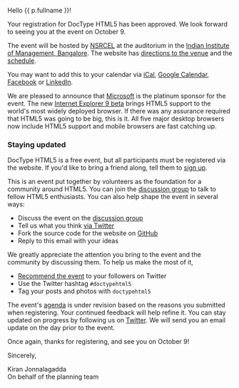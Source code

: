 Hello {{ p.fullname }}!

Your registration for DocType HTML5 has been approved. We look forward
to seeing you at the event on October 9.

The event will be hosted by [NSRCEL][] at the auditorium in the
[Indian Institute of Management, Bangalore][IIMB]. The website has
[directions to the venue][Venue] and the [schedule][].

You may want to add this to your calendar via [iCal][],
[Google Calendar][gCal], [Facebook][] or [LinkedIn][].

We are pleased to announce that [Microsoft][] is the platinum sponsor
for the event. The new [Internet Explorer 9 beta][IE9] brings HTML5 support
to the world's most widely deployed browser. If there was any assurance
required that HTML5 was going to be big, this is it. All five major desktop
browsers now include HTML5 support and mobile browsers are fast catching up.

### Staying updated

DocType HTML5 is a free event, but all participants must be registered
via the website. If you'd like to bring a friend along, tell them to
[sign up][].

This is an event put together by volunteers as the foundation for a community
around HTML5. You can join the [discussion group][dg] to talk to fellow HTML5
enthusiasts. You can also help shape the event in several ways:

* Discuss the event on the [discussion group][dg]
* Tell us what you think [via Twitter][vtwit]
* Fork the source code for the website on [GitHub][]
* Reply to this email with your ideas

We greatly appreciate the attention you bring to the event and the community by
discussing them. To help us make the most of it,

* [Recommend the event][rec] to your followers on Twitter
* Use the Twitter hashtag ``#doctypehtml5``
* Tag your posts and photos with ``doctypehtml5``

The event's [agenda][] is under revision based on the reasons you submitted
when registering. Your continued feedback will help refine it. You can stay
updated on progress by following us on [Twitter][]. We will send you an email
update on the day prior to the event.

Once again, thanks for registering, and see you on October 9!

Sincerely,

Kiran Jonnalagadda  
On behalf of the planning team


[NSRCEL]: http://dthtml.in/nsrcel
[IIMB]: http://dthtml.in/iimb
[Venue]: http://dthtml.in/venue
[Schedule]: http://dthtml.in/schedule

[iCal]: http://dthtml.in/ics
[Facebook]: http://dthtml.in/fbevent
[gCal]: http://dthtml.in/gcal
[LinkedIn]: http://dthtml.in/lievent

[Microsoft]: http://dthtml.in/microsoft
[IE9]: http://dthtml.in/ie9beta

[sign up]: http://dthtml.in/register
[dg]: http://dthtml.in/dg
[vtwit]: http://dthtml.in/vtwit
[rec]: http://dthtml.in/twitrec
[GitHub]: http://dthtml.in/github

[agenda]: http://dthtml.in/agenda
[Twitter]: http://dthtml.in/twitter
